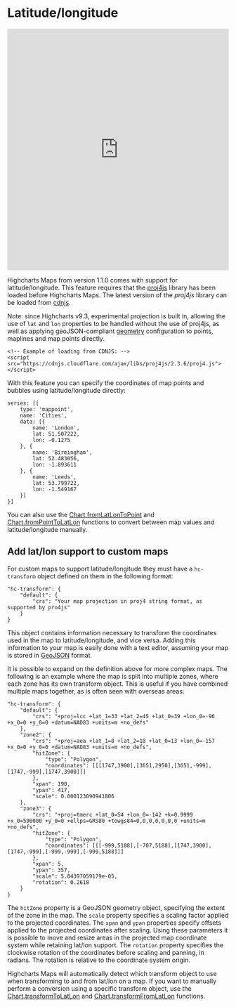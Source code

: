 # Latitude/longitude

<iframe style="width: 100%; height: 550px; border: 0;" src=https://www.highcharts.com/samples/embed/maps/demo/latlon-advanced allow="fullscreen"></iframe>

Highcharts Maps from version 1.1.0 comes with support for latitude/longitude. This feature requires that the [proj4js](http://proj4js.org) library has been loaded before Highcharts Maps. The latest version of the _proj4js_ library can be loaded from [cdnjs](https://cdnjs.com/libraries/proj4js).

Note: since Highcharts v9.3, experimental projection is built in, allowing the use of `lat` and `lon` properties to be handled without the use of proj4js, as well as applying geoJSON-compliant [geometry](https://api.highcharts.com/highmaps/series.data.geometry) configuration to points, maplines and map points directly.

    <!-- Example of loading from CDNJS: -->
    <script src="https://cdnjs.cloudflare.com/ajax/libs/proj4js/2.3.6/proj4.js"></script>

With this feature you can specify the coordinates of map points and bubbles using latitude/longitude directly:

    series: [{
    	type: 'mappoint',
    	name: 'Cities',
    	data: [{
    	    name: 'London',
    	    lat: 51.507222,
    	    lon: -0.1275
    	}, {
    	    name: 'Birmingham',
    	    lat: 52.483056,
    	    lon: -1.893611
    	}, {
    	    name: 'Leeds',
    	    lat: 53.799722,
    	    lon: -1.549167
    	}]
    }]

You can also use the [Chart.fromLatLonToPoint](https://api.highcharts.com/class-reference/Highcharts.Chart#fromLatLonToPoint) and [Chart.fromPointToLatLon](https://api.highcharts.com/class-reference/Highcharts.Chart#fromPointToLatLon) functions to convert between map values and latitude/longitude manually.

## Add lat/lon support to custom maps

For custom maps to support latitude/longitude they must have a `hc-transform` object defined on them in the following format:

    "hc-transform": {
    	"default": {
    		"crs": "Your map projection in proj4 string format, as supported by pro4js"
    	}
    }

This object contains information necessary to transform the coordinates used in the map to latitude/longitude, and vice versa. Adding this information to your map is easily done with a text editor, assuming your map is stored in [GeoJSON](https://highcharts.com/docs/maps/custom-geojson-maps) format.

It is possible to expand on the definition above for more complex maps. The following is an example where the map is split into multiple zones, where each zone has its own transform object. This is useful if you have combined multiple maps together, as is often seen with overseas areas:

    "hc-transform": {
    	"default": {
    		"crs": "+proj=lcc +lat_1=33 +lat_2=45 +lat_0=39 +lon_0=-96 +x_0=0 +y_0=0 +datum=NAD83 +units=m +no_defs"
    	},
    	"zone2": {
    		"crs": "+proj=aea +lat_1=8 +lat_2=18 +lat_0=13 +lon_0=-157 +x_0=0 +y_0=0 +datum=NAD83 +units=m +no_defs",
    		"hitZone": {
    			"type": "Polygon",
    			"coordinates": [[[1747,3900],[3651,2950],[3651,-999],[1747,-999],[1747,3900]]]
    		},
    		"xpan": 190,
    		"ypan": 417,
    		"scale": 0.000123090941806
    	},
    	"zone3": {
    		"crs": "+proj=tmerc +lat_0=54 +lon_0=-142 +k=0.9999 +x_0=500000 +y_0=0 +ellps=GRS80 +towgs84=0,0,0,0,0,0,0 +units=m +no_defs",
    		"hitZone": {
    			"type": "Polygon",
    			"coordinates": [[[-999,5188],[-707,5188],[1747,3900],[1747,-999],[-999,-999],[-999,5188]]]
    		},
    		"xpan": 5,
    		"ypan": 357,
    		"scale": 5.84397059179e-05,
    		"rotation": 0.2618
    	}
    }

The `hitZone` property is a GeoJSON geometry object, specifying the extent of the zone in the map. The `scale` property specifies a scaling factor applied to the projected coordinates. The `xpan` and `ypan` properties specify offsets applied to the projected coordinates after scaling. Using these parameters it is possible to move and resize areas in the projected map coordinate system while retaining lat/lon support. The `rotation` property specifies the clockwise rotation of the coordinates before scaling and panning, in radians. The rotation is relative to the coordinate system origin.

Highcharts Maps will automatically detect which transform object to use when transforming to and from lat/lon on a map. If you want to manually perform a conversion using a specific transform object, use the [Chart.transformToLatLon](https://api.highcharts.com/class-reference/Highcharts.Chart#transformToLatLon) and [Chart.transformFromLatLon](https://api.highcharts.com/class-reference/Highcharts.Chart#transformFromLatLon) functions.
